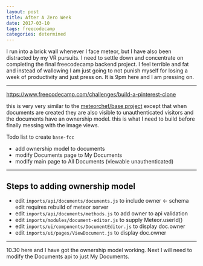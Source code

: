 ```yaml
---
layout: post
title: After A Zero Week
date: 2017-03-10
tags: freecodecamp
categories: determined
---
```


I run into a brick wall whenever I face meteor, but I have also been distracted by my VR pursuits. I need to settle down and concentrate on completing the final freecodecamp backend project. I feel terrible and fat and instead of wallowing I am just going to not punish myself for losing a week of productivity and just press on. It is 9pm here and I am pressing on.

---

<https://www.freecodecamp.com/challenges/build-a-pinterest-clone>

this is very very similar to the [meteorchef/base project](https://themeteorchef.com/base/introduction) except that when documents are created they are also visible to unauthenticated visitors and the documents have an ownership model. this is what I need to build before finally messing with the image views.

Todo list to create `base-fcc`
- add ownership model to documents
- modify Documents page to My Documents
- modify main page to All Documents (viewable unauthenticated)

---

Steps to adding ownership model
---

- edit `imports/api/documents/documents.js` to include owner <- schema edit requires rebuild of meteor server
- edit `imports/api/documents/methods.js` to add owner to api validation
- edit `imports/modules/document-editor.js` to supply Meteor.userId()
- edit `imports/ui/components/DocumentEditor.js` to display doc.owner
- edit `imports/ui/pages/ViewDocument.js` to display doc.owner

---

10.30 here and I have got the ownership model working. Next I will need to modify the Documents api to just My Documents.
